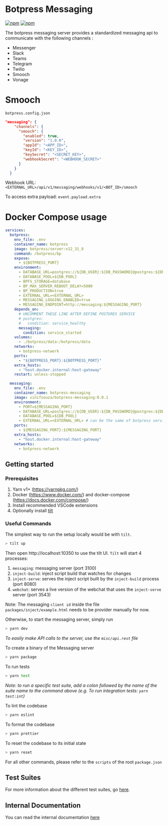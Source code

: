 # Botpress Messaging

[![npm](https://img.shields.io/npm/v/@botpress/messaging-client?label=%40botpress%2Fmessaging-client)](https://www.npmjs.com/package/@botpress/messaging-client)
[![npm](https://img.shields.io/npm/v/@botpress/messaging-socket?label=%40botpress%2Fmessaging-socket)](https://www.npmjs.com/package/@botpress/messaging-socket)

The botpress messaging server provides a standardized messaging api to communicate with the following channels :

- Messenger
- Slack
- Teams
- Telegram
- Twilio
- Smooch
- Vonage

# Smooch
`botpress.config.json`
```json
"messaging": {
    "channels": {
      "smooch": {
        "enabled": true,
        "version": "1.0.0",
        "appId": "<APP_ID>",
        "keyId": "<KEY_ID>",
        "keySecret": "<SECRET_KEY>",
        "webhookSecret": "<WEBHOOK_SECRET>"
      }
    }
  }
```

Webhook URL: `<EXTERNAL_URL>/api/v1/messaging/webhooks/v1/<BOT_ID>/smooch` 

To access extra payload: `event.payload.extra`

# Docker Compose usage

```yml
services:
  botpress:
    env_file: .env
    container_name: botpress
    image: botpress/server:v12_31_8
    command: /botpress/bp
    expose:
      - ${BOTPRESS_PORT}
    environment:
      - DATABASE_URL=postgres://${DB_USER}:${DB_PASSWORD}@postgres:${DB_PORT}/${DB_NAME}
      - DATABASE_POOL=${DB_POOL}
      - BPFS_STORAGE=database
      - BP_MAX_SERVER_REBOOT_DELAY=5000
      - BP_PRODUCTION=true
      - EXTERNAL_URL=<EXTERNAL_URL>
      - MESSAGING_LOGGING_ENABLED=true
      - MESSAGING_ENDPOINT=http://messaging:${MESSAGING_PORT}
    depends_on:
      # UNCOMMENT THESE LINE AFTER DEFINE POSTGRES SERVICE
      # postgres:
      #   condition: service_healthy
      messaging:
        condition: service_started
    volumes:
      - ./botpress/data:/botpress/data
    networks:
      - botpress-network
    ports:
      - "${BOTPRESS_PORT}:${BOTPRESS_PORT}"
    extra_hosts:
      - "host.docker.internal:host-gateway"
    restart: unless-stopped

  messaging:
    env_file: .env
    container_name: botpress-messaging
    image: vinifsouza/botpress-messaging:0.0.1
    environment:
      - PORT=${MESSAGING_PORT}
      - DATABASE_URL=postgres://${DB_USER}:${DB_PASSWORD}@postgres:${DB_PORT}/${DB_NAME}
      - DATABASE_POOL=${DB_POOL}
      - EXTERNAL_URL=<EXTERNAL_URL> # can be the same of botpress service
    ports:
      - ${MESSAGING_PORT}:${MESSAGING_PORT}
    extra_hosts:
      - "host.docker.internal:host-gateway"
    networks:
      - botpress-network
```

## Getting started

### Prerequisites

1.  Yarn v1+ (https://yarnpkg.com/)
2.  Docker (https://www.docker.com/) and docker-compose (https://docs.docker.com/compose/)
3.  Install recommended VSCode extensions
4.  Optionally install [tilt](https://tilt.dev)

### Useful Commands

The simplest way to run the setup locally would be with `tilt`.

```sh
> tilt up
```

Then open http://localhost:10350 to use the tilt UI. `Tilt` will start 4 processes:

1. `messaging`: messaging server (port 3100)
2. `inject-build`: inject script build that watches for changes
3. `inject-serve`: serves the inject script built by the `inject-build` process (port 8080)
4. `webchat`: serves a live version of the webchat that uses the `inject-serve` server (port 3543)

Note: The messaging `client id` inside the file `packages/inject/example.html` needs to be provider manually for now.

Otherwise, to start the messaging server, simply run

```sh
> yarn dev
```

_To easily make API calls to the server, use the `misc/api.rest` file_

To create a binary of the Messaging server

```sh
> yarn package
```

To run tests

```sh
> yarn test
```

_Note: to run a specific test suite, add a colon followed by the name of the suite name to the command above (e.g. To run integration tests: `yarn test:int`)_

To lint the codebase

```sh
> yarn eslint
```

To format the codebase

```sh
> yarn prettier
```

To reset the codebase to its initial state

```sh
> yarn reset
```

For all other commands, please refer to the `scripts` of the root `package.json`

## Test Suites

For more information about the different test suites, go [here](./test/README.md).

## Internal Documentation

You can read the internal documentation [here](./docs/readme.md)
